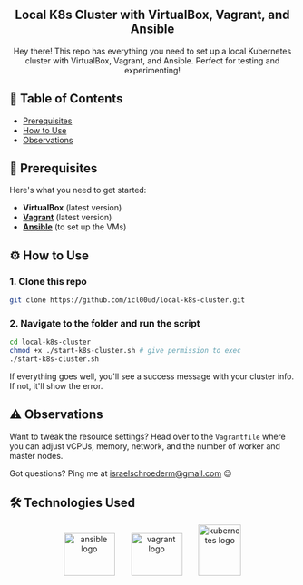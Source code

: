 <h2 align="center">Local K8s Cluster with VirtualBox, Vagrant, and Ansible</h2>

<p align="center">Hey there! This repo has everything you need to set up a local Kubernetes cluster with VirtualBox, Vagrant, and Ansible. Perfect for testing and experimenting!</p>

## 📝 Table of Contents

- [Prerequisites](#prerequisites)
- [How to Use](#how_to_use)
- [Observations](#observations)

## 💾 Prerequisites <a name="prerequisites"></a>

Here's what you need to get started:

- **VirtualBox** (latest version)
- **[Vagrant](https://developer.hashicorp.com/vagrant/install)** (latest version)
- **[Ansible](https://docs.ansible.com/ansible/latest/installation_guide/installation_distros.html#installing-ansible-on-ubuntu)** (to set up the VMs)

## ⚙️ How to Use <a name="how_to_use"></a>

### 1. Clone this repo

```bash
git clone https://github.com/icl00ud/local-k8s-cluster.git
```

### 2. Navigate to the folder and run the script

```bash
cd local-k8s-cluster
chmod +x ./start-k8s-cluster.sh # give permission to exec
./start-k8s-cluster.sh
```

If everything goes well, you'll see a success message with your cluster info. If not, it'll show the error.

## ⚠️ Observations <a name="observations"></a>

Want to tweak the resource settings? Head over to the `Vagrantfile` where you can adjust vCPUs, memory, network, and the number of worker and master nodes.

Got questions? Ping me at israelschroederm@gmail.com 😉

## 🛠️ Technologies Used

<div align="center">
<img src="https://cdn.jsdelivr.net/gh/devicons/devicon@latest/icons/ansible/ansible-original.svg" height="75" width="90" alt="ansible logo" style="margin-right: 25px;" />
<img src="https://cdn.jsdelivr.net/gh/devicons/devicon@latest/icons/vagrant/vagrant-original.svg" height="75" width="90" alt="vagrant logo" style="margin-right: 25px;" />
<img src="https://cdn.jsdelivr.net/gh/devicons/devicon@latest/icons/kubernetes/kubernetes-original.svg" width="75" height="90" alt="kubernetes logo" />
</div>
